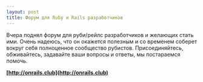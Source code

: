 ```yaml
---
layout: post
title: Форум для Ruby и Rails разработчиков
---
```



Вчера поднял форум для руби/рейлс разработчиков и желающих стать ими. Очень надеюсь, что он окажется полезным и со временем соберет вокруг себя полноценное сообщество рубистов. Присоединяйтесь, обживайтесь, задавайте ваши вопросы и ответы, мы постараемся помочь.

**[http://onrails.club](http://onrails.club)**